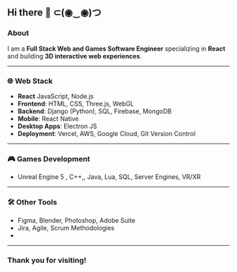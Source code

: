 ## Hi there 👋 ⊂(◉‿◉)つ

### About
I am a **Full Stack Web and Games Software Engineer** specializing in **React** and building **3D interactive web experiences**.

---

### 🌐 Web Stack
- **React** JavaScript, Node.js
- **Frontend**: HTML, CSS, Three.js, WebGL
- **Backend**: Django (Python), SQL, Firebase, MongoDB
- **Mobile**: React Native
- **Desktop Apps**: Electron JS
- **Deployment**: Vercel, AWS, Google Cloud, Git Version Control

---

### 🎮 Games Development
- Unreal Engine 5 , C++,, Java, Lua, SQL, Server Engines, VR/XR

---

### 🛠️ Other Tools
- Figma, Blender, Photoshop, Adobe Suite
- Jira, Agile, Scrum Methodologies
- 
---

### Thank you for visiting!


<!--

TODO: CERTIFICATIONS

**jasonygodfrey/jasonygodfrey** is a ✨ _special_ ✨ repository because its `README.md` (this file) appears on your GitHub profile.

Here are some ideas to get you started:

- 🔭 I’m currently working on ...
- 🌱 I’m currently learning ...
- 👯 I’m looking to collaborate on ...
- 🤔 I’m looking for help with ...
- 💬 Ask me about ...
- 📫 How to reach me: ...
- 😄 Pronouns: ...
- ⚡ Fun fact: ...
-->
